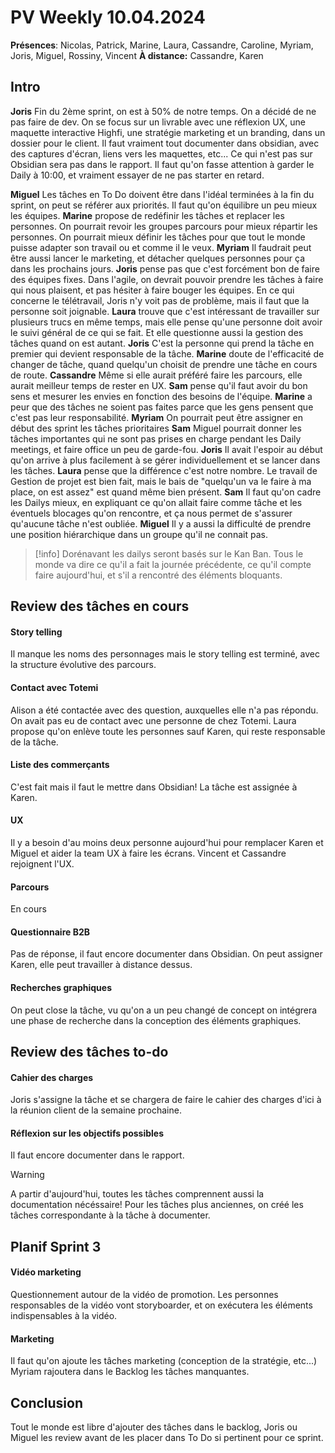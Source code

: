 # PV Weekly 10.04.2024

**Présences**: Nicolas, Patrick, Marine, Laura, Cassandre, Caroline, Myriam, Joris, Miguel, Rossiny, Vincent
**À distance:**  Cassandre, Karen
## Intro

**Joris** Fin du 2ème sprint, on est à 50% de notre temps. On a décidé de ne pas faire de dev. On se focus sur un livrable avec une réflexion UX, une maquette interactive Highfi, une stratégie marketing et un branding, dans un dossier pour le client. 
Il faut vraiment tout documenter dans obsidian, avec des captures d'écran, liens vers les maquettes, etc... Ce qui n'est pas sur Obsidian sera pas dans le rapport. 
Il faut qu'on fasse attention à garder le Daily à 10:00, et vraiment essayer de ne pas starter en retard. 

**Miguel** Les tâches en To Do doivent être dans l'idéal terminées à la fin du sprint, on peut se référer aux priorités. Il faut qu'on équilibre un peu mieux les équipes. 
**Marine** propose de redéfinir les tâches et replacer les personnes. On pourrait revoir les groupes parcours pour mieux répartir les personnes. On pourrait mieux définir les tâches pour que tout le monde puisse adapter son travail ou et comme il le veux. 
**Myriam** Il faudrait peut être aussi lancer le marketing, et détacher quelques personnes pour ça dans les prochains jours. 
**Joris** pense pas que c'est forcément bon de faire des équipes fixes. Dans l'agile, on devrait pouvoir prendre les tâches à faire qui nous plaisent, et pas hésiter à faire bouger les équipes. 
En ce qui concerne le télétravail, Joris n'y voit pas de problème, mais il faut que la personne soit joignable. 
**Laura** trouve que c'est intéressant de travailler sur plusieurs trucs en même temps, mais elle pense qu'une personne doit avoir le suivi général de ce qui se fait. Et elle questionne aussi la gestion des tâches quand on est autant. 
**Joris** C'est la personne qui prend la tâche en premier qui devient responsable de la tâche. 
**Marine** doute de l'efficacité de changer de tâche, quand quelqu'un choisit de prendre une tâche en cours de route. 
**Cassandre** Même si elle aurait préféré faire les parcours, elle aurait meilleur temps de rester en UX. 
**Sam** pense qu'il faut avoir du bon sens et mesurer les envies en fonction des besoins de l'équipe. 
**Marine** a peur que des tâches ne soient pas faites parce que les gens pensent que c'est pas leur responsabilité. 
**Myriam** On pourrait peut être assigner en début des sprint les tâches prioritaires 
**Sam** Miguel pourrait donner les tâches importantes qui ne sont pas prises en charge pendant les Daily meetings, et faire office un peu de garde-fou. 
**Joris** Il avait l'espoir au début qu'on arrive à plus facilement à se gérer individuellement et se lancer dans les tâches. 
**Laura** pense que la différence c'est notre nombre. Le travail de Gestion de projet est bien fait, mais le bais de "quelqu'un va le faire à ma place, on est assez" est quand même bien présent. 
**Sam** Il faut qu'on cadre les Dailys mieux, en expliquant ce qu'on allait faire comme tâche et les éventuels blocages qu'on rencontre, et ça nous permet de s'assurer qu'aucune tâche n'est oubliée. 
**Miguel** Il y a aussi la difficulté de prendre une position hiérarchique dans un groupe qu'il ne connait pas. 

> [!info]
> Dorénavant les dailys seront basés sur le Kan Ban. Tous le monde va dire ce qu'il a fait la journée précédente, ce qu'il compte faire aujourd'hui, et s'il a rencontré des éléments bloquants. 

## Review des tâches en cours

#### Story telling
Il manque les noms des personnages mais le story telling est terminé, avec la structure évolutive des parcours. 

#### Contact avec Totemi
Alison a été contactée avec des question, auxquelles elle n'a pas répondu. On avait pas eu de contact avec une personne de chez Totemi. 
Laura propose qu'on enlève toute les personnes sauf Karen, qui reste responsable de la tâche. 

#### Liste des commerçants
C'est fait mais il faut le mettre dans Obsidian! La tâche est assignée à Karen. 

#### UX
Il y a besoin d'au moins deux personne aujourd'hui pour remplacer Karen et Miguel et aider la team UX à faire les écrans. Vincent et Cassandre rejoignent l'UX. 

#### Parcours
En cours

#### Questionnaire B2B
Pas de réponse, il faut encore documenter dans Obsidian. On peut assigner Karen, elle peut travailler à distance dessus. 

#### Recherches graphiques
On peut close la tâche, vu qu'on a un peu changé de concept on intégrera une phase de recherche dans la conception des éléments graphiques. 

## Review des tâches to-do

#### Cahier des charges
Joris s'assigne la tâche et se chargera de faire le cahier des charges d'ici à la réunion client de la semaine prochaine. 

#### Réflexion sur les objectifs possibles
Il faut encore documenter dans le rapport. 

> [!warning]
>A partir d'aujourd'hui, toutes les tâches comprennent aussi la documentation nécéssaire! 
Pour les tâches plus anciennes, on créé les tâches correspondante à la tâche à documenter.

## Planif Sprint 3

#### Vidéo marketing
Questionnement autour de la vidéo de promotion. Les personnes responsables de la vidéo vont storyboarder, et on exécutera les éléments indispensables à la vidéo. 

#### Marketing
Il faut qu'on ajoute les tâches marketing (conception de la stratégie, etc...)
Myriam rajoutera dans le Backlog les tâches manquantes. 

## Conclusion
Tout le monde est libre d'ajouter des tâches dans le backlog, Joris ou Miguel les review avant de les placer dans To Do si pertinent pour ce sprint.  
